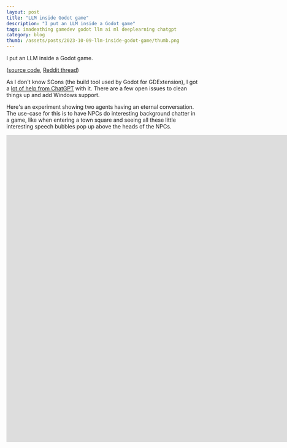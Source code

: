 ```yaml
---
layout: post
title: "LLM inside Godot game"
description: "I put an LLM inside a Godot game"
tags: imadeathing gamedev godot llm ai ml deeplearning chatgpt
category: blog
thumb: /assets/posts/2023-10-09-llm-inside-godot-game/thumb.png
---
```


I put an LLM inside a Godot game.

([source code](https://github.com/opyate/godot-llm-experiment), [Reddit thread](https://www.reddit.com/r/aigamedev/comments/173mwyz/llm_generating_random_conversation_from_within_a/))

As I don't know SCons (the build tool used by Godot for GDExtension), I got a [lot of help from ChatGPT](https://chat.openai.com/share/e93fbfe1-9069-49a6-8282-de7c9cad9093) with it. There are a few open issues to clean things up and add Windows support.

Here's an experiment showing two agents having an eternal conversation. The use-case for this is to have NPCs do interesting background chatter in a game, like when entering a town square and seeing all these little interesting speech bubbles pop up above the heads of the NPCs.

<iframe width="1836" height="799" src="https://www.youtube.com/embed/qHVFi8tws7Q" title="LLM generating random conversation from within Godot." frameborder="0" allow="accelerometer; autoplay; clipboard-write; encrypted-media; gyroscope; picture-in-picture; web-share" allowfullscreen></iframe>
